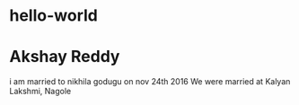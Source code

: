 # hello-world
<html> <body>
<h1> Akshay Reddy </h1>

i am married to nikhila godugu on nov 24th 2016
We were married at Kalyan Lakshmi, Nagole


</body>
</html>
